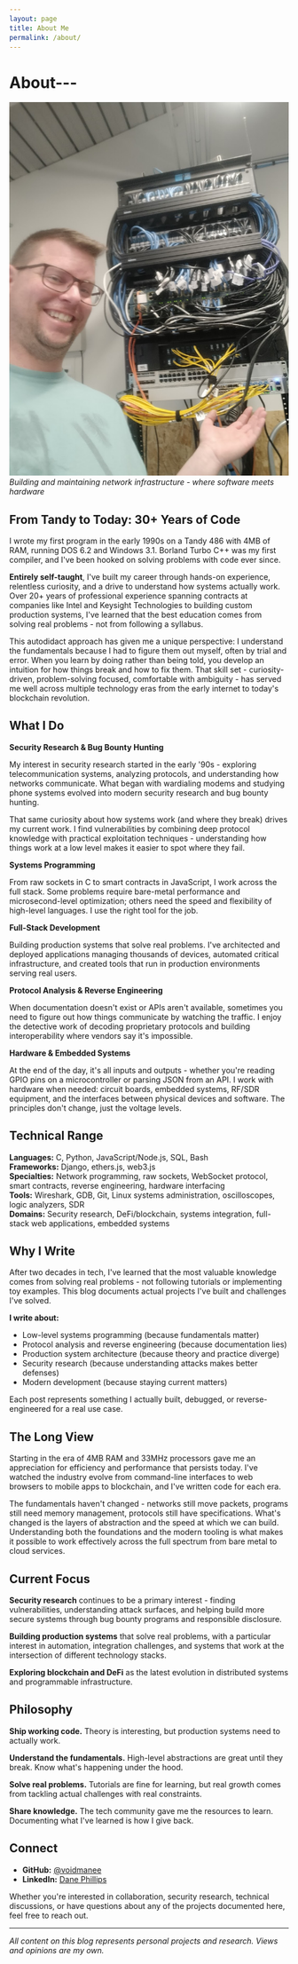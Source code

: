 ```yaml
---
layout: page
title: About Me
permalink: /about/
---
```

# About---

![Dane working on network infrastructure](dane-network-rack.jpg)
*Building and maintaining network infrastructure - where software meets hardware*

## From Tandy to Today: 30+ Years of Code

I wrote my first program in the early 1990s on a Tandy 486 with 4MB of RAM, running DOS 6.2 and Windows 3.1. Borland Turbo C++ was my first compiler, and I've been hooked on solving problems with code ever since.

**Entirely self-taught**, I've built my career through hands-on experience, relentless curiosity, and a drive to understand how systems actually work. Over 20+ years of professional experience spanning contracts at companies like Intel and Keysight Technologies to building custom production systems, I've learned that the best education comes from solving real problems - not from following a syllabus.

This autodidact approach has given me a unique perspective: I understand the fundamentals because I had to figure them out myself, often by trial and error. When you learn by doing rather than being told, you develop an intuition for how things break and how to fix them. That skill set - curiosity-driven, problem-solving focused, comfortable with ambiguity - has served me well across multiple technology eras from the early internet to today's blockchain revolution.

## What I Do

**Security Research & Bug Bounty Hunting**

My interest in security research started in the early '90s - exploring telecommunication systems, analyzing protocols, and understanding how networks communicate. What began with wardialing modems and studying phone systems evolved into modern security research and bug bounty hunting.

That same curiosity about how systems work (and where they break) drives my current work. I find vulnerabilities by combining deep protocol knowledge with practical exploitation techniques - understanding how things work at a low level makes it easier to spot where they fail.

**Systems Programming**

From raw sockets in C to smart contracts in JavaScript, I work across the full stack. Some problems require bare-metal performance and microsecond-level optimization; others need the speed and flexibility of high-level languages. I use the right tool for the job.

**Full-Stack Development**

Building production systems that solve real problems. I've architected and deployed applications managing thousands of devices, automated critical infrastructure, and created tools that run in production environments serving real users.

**Protocol Analysis & Reverse Engineering**

When documentation doesn't exist or APIs aren't available, sometimes you need to figure out how things communicate by watching the traffic. I enjoy the detective work of decoding proprietary protocols and building interoperability where vendors say it's impossible.

**Hardware & Embedded Systems**

At the end of the day, it's all inputs and outputs - whether you're reading GPIO pins on a microcontroller or parsing JSON from an API. I work with hardware when needed: circuit boards, embedded systems, RF/SDR equipment, and the interfaces between physical devices and software. The principles don't change, just the voltage levels.

## Technical Range

**Languages:** C, Python, JavaScript/Node.js, SQL, Bash  
**Frameworks:** Django, ethers.js, web3.js  
**Specialties:** Network programming, raw sockets, WebSocket protocol, smart contracts, reverse engineering, hardware interfacing  
**Tools:** Wireshark, GDB, Git, Linux systems administration, oscilloscopes, logic analyzers, SDR  
**Domains:** Security research, DeFi/blockchain, systems integration, full-stack web applications, embedded systems

## Why I Write

After two decades in tech, I've learned that the most valuable knowledge comes from solving real problems - not following tutorials or implementing toy examples. This blog documents actual projects I've built and challenges I've solved.

**I write about:**
- Low-level systems programming (because fundamentals matter)
- Protocol analysis and reverse engineering (because documentation lies)
- Production system architecture (because theory and practice diverge)
- Security research (because understanding attacks makes better defenses)
- Modern development (because staying current matters)

Each post represents something I actually built, debugged, or reverse-engineered for a real use case.

## The Long View

Starting in the era of 4MB RAM and 33MHz processors gave me an appreciation for efficiency and performance that persists today. I've watched the industry evolve from command-line interfaces to web browsers to mobile apps to blockchain, and I've written code for each era.

The fundamentals haven't changed - networks still move packets, programs still need memory management, protocols still have specifications. What's changed is the layers of abstraction and the speed at which we can build. Understanding both the foundations and the modern tooling is what makes it possible to work effectively across the full spectrum from bare metal to cloud services.

## Current Focus

**Security research** continues to be a primary interest - finding vulnerabilities, understanding attack surfaces, and helping build more secure systems through bug bounty programs and responsible disclosure.

**Building production systems** that solve real problems, with a particular interest in automation, integration challenges, and systems that work at the intersection of different technology stacks.

**Exploring blockchain and DeFi** as the latest evolution in distributed systems and programmable infrastructure.

## Philosophy

**Ship working code.** Theory is interesting, but production systems need to actually work.

**Understand the fundamentals.** High-level abstractions are great until they break. Know what's happening under the hood.

**Solve real problems.** Tutorials are fine for learning, but real growth comes from tackling actual challenges with real constraints.

**Share knowledge.** The tech community gave me the resources to learn. Documenting what I've learned is how I give back.

## Connect

- **GitHub:** [@voidmanee](https://github.com/voidmanee)
- **LinkedIn:** [Dane Phillips](https://www.linkedin.com/in/dane-phillips-4a8a291a5)

Whether you're interested in collaboration, security research, technical discussions, or have questions about any of the projects documented here, feel free to reach out.

---

*All content on this blog represents personal projects and research. Views and opinions are my own.*
